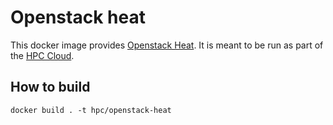 # Openstack heat
This docker image provides [Openstack Heat](https://wiki.openstack.org/wiki/Heat). It is meant to be run as part of the [HPC Cloud](https://git.webhosting.rug.nl/HPC/hpc-cloud).

## How to build
```
docker build . -t hpc/openstack-heat

```

